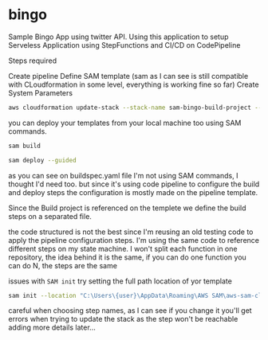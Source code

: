 # bingo

Sample Bingo App using twitter API. 
Using this application to setup Serveless Application using StepFunctions and CI/CD on CodePipeline

Steps required

Create pipeline
Define SAM template (sam as I can see is still compatible with CLoudformation in some level, everything is working fine so far)
Create System Parameters

```bash
aws cloudformation update-stack --stack-name sam-bingo-build-project --template-body file://pipeline/pipeline.yaml --capabilities CAPABILITY_IAM
```


you can deploy your templates from your local machine too using SAM commands.
```bash
sam build
```

```bash
sam deploy --guided
```

as you can see on buildspec.yaml file I'm not using SAM commands, I thought I'd need too. but since it's using code pipeline to configure the build and deploy steps the configuration is mostly made on the pipeline template.

Since the Build project is referenced on the templete we define the build steps on a separated file.


the code structured is not the best since I'm reusing an old testing code to apply the pipeline configuration steps.
I'm using the same code to reference different steps on my state machine. I won't split each function in one repository, the idea behind it is the same, if you can do one function you can do N, the steps are the same

issues with `SAM init` try setting the full path location of yor template

```bash
sam init --location "C:\Users\{user}\AppData\Roaming\AWS SAM\aws-sam-cli-app-templates\nodejs14.x\cookiecutter-aws-sam-hello-powertools-typescript-nodejs"
```

careful when choosing step names, as I can see if you change it you'll get errors when trying to update the stack as the step won't be reachable
adding more details later...
